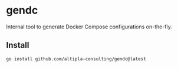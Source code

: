 
# gendc

Internal tool to generate Docker Compose configurations on-the-fly.


## Install

```shell
go install github.com/altipla-consulting/gendc@latest
```
